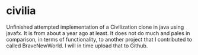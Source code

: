 # civilia
Unfinished attempted implementation of a Civilization clone in java using javafx. It is from about a year ago at least.
It does not do much and pales in comparison, in terms of functionality, to another project that I contributed to called BraveNewWorld. I will in time upload that to Github.
